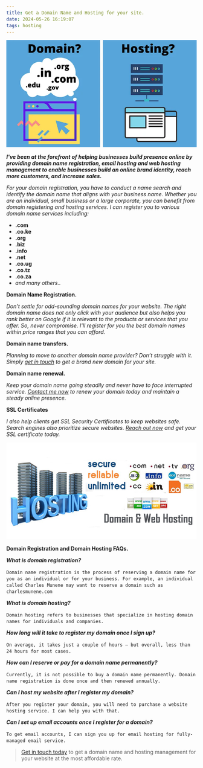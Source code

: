 ```yaml
---
title: Get a Domain Name and Hosting for your site.
date: 2024-05-26 16:19:07
tags: hosting
---
```

![](/images/1_jCkgCGpf9l__jsoki8kELA.png)

***I've been at the forefront of helping businesses build presence online by providing domain name registration, email hosting and web hosting management to enable businesses build an online brand identity, reach more customers, and increase sales.***

*For your domain registration, you have to conduct a name search and identify the domain name that aligns with your business name. Whether you are an individual, small business or a large corporate, you can benefit from domain registering  and hosting services. I can register you to various domain name services including:*

<!-- more -->
- **.com**
- **.co.ke**
- **.org**
- **.biz**
- **.info**
- **.net**
- **.co.ug**
- **.co.tz**
- **.co.za**
- *and many others..*

**Domain Name Registration.**

*Don’t settle for odd-sounding domain names for your website. The right domain name does not only click with your audience but also helps you rank better on Google if it is relevant to the products or services that you offer. So, never compromise. I'll register for you the best domain names within price ranges that you can afford.*

**Domain name transfers.**

*Planning to move to another domain name provider? Don’t struggle with it. Simply [get in touch](mailto:munenemithamo@gmail.com?subject=I%20NEED%20A%20WEBSITE%20NOW.&body=Hi%20Charles,) to get a brand new domain for your site.*

**Domain name renewal.**

*Keep your domain name going steadily and never have to face interrupted service. [Contact me now](mailto:munenemithamo@gmail.com?subject=I%20NEED%20A%20WEBSITE%20NOW.&body=Hi%20Charles,) to renew your domain today and maintain a steady online presence.*

**SSL Certificates**

*I also help clients get SSL Security Certificates to keep websites safe. Search engines also prioritize secure websites. [Reach out now](mailto:munenemithamo@gmail.com?subject=I%20NEED%20A%20WEBSITE%20NOW.&body=Hi%20Charles,) and get your SSL certificate today.*

![](/images/hosting-and-domain-registration-service.jpg)

**Domain Registration and Domain Hosting FAQs.**

***What is domain registration?***

```Domain name registration is the process of reserving a domain name for you as an individual or for your business. For example, an individual called Charles Munene may want to reserve a domain such as charlesmunene.com```

***What is domain hosting?***

```Domain hosting refers to businesses that specialize in hosting domain names for individuals and companies.```

***How long will it take to register my domain once I sign up?***

```On average, it takes just a couple of hours – but overall, less than 24 hours for most cases.```

***How can I reserve or pay for a domain name permanently?***

```Currently, it is not possible to buy a domain name permanently. Domain name registration is done once and then renewed annually.```

***Can I host my website after I register my domain?***

```After you register your domain, you will need to purchase a website hosting service. I can help you with that.```

***Can I set up email accounts once I register for a domain?***

```To get email accounts, I can sign you up for email hosting for fully-managed email service.```

>[Get in touch today](mailto:munenemithamo@gmail.com?subject=I%20NEED%20A%20WEBSITE%20NOW.&body=Hi%20Charles,) to get a domain name and hosting management for your website at the most affordable rate.

